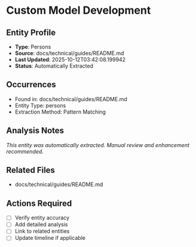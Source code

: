 # Custom Model Development

## Entity Profile
- **Type**: Persons
- **Source**: docs/technical/guides/README.md
- **Last Updated**: 2025-10-12T03:42:08.199942
- **Status**: Automatically Extracted

## Occurrences
- Found in: docs/technical/guides/README.md
- Entity Type: persons
- Extraction Method: Pattern Matching

## Analysis Notes
*This entity was automatically extracted. Manual review and enhancement recommended.*

## Related Files
- docs/technical/guides/README.md

## Actions Required
- [ ] Verify entity accuracy
- [ ] Add detailed analysis
- [ ] Link to related entities
- [ ] Update timeline if applicable
